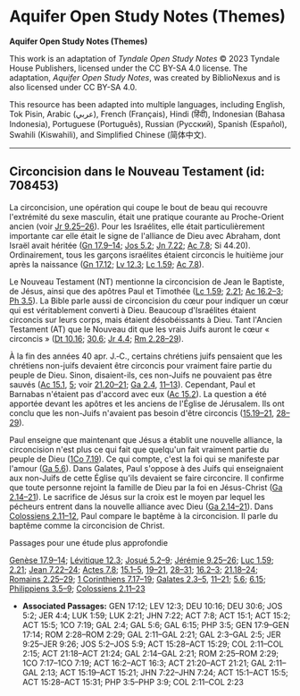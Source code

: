# Aquifer Open Study Notes (Themes)

**Aquifer Open Study Notes (Themes)**

This work is an adaptation of *Tyndale Open Study Notes* © 2023 Tyndale House Publishers, licensed under the CC BY\-SA 4\.0 license. The adaptation, *Aquifer Open Study Notes*, was created by BiblioNexus and is also licensed under CC BY\-SA 4\.0\.

This resource has been adapted into multiple languages, including English, Tok Pisin, Arabic (عربي), French (Français), Hindi (हिंदी), Indonesian (Bahasa Indonesia), Portuguese (Português), Russian (Русский), Spanish (Español), Swahili (Kiswahili), and Simplified Chinese (简体中文).



--------------------------------

## Circoncision dans le Nouveau Testament (id: 708453)

La circoncision, une opération qui coupe le bout de beau qui recouvre l'extrémité du sexe masculin, était une pratique courante au Proche\-Orient ancien (voir [Jr 9\.25–26](https://ref.ly/Jer9:25-Jer9:26)). Pour les Israélites, elle était particulièrement importante car elle était le signe de l'alliance de Dieu avec Abraham, dont Israël avait héritée ([Gn 17\.9–14](https://ref.ly/Gen17:9-Gen17:14); [Jos 5\.2](https://ref.ly/Josh5:2); [Jn 7\.22](https://ref.ly/John7:22); [Ac 7\.8](https://ref.ly/Acts7:8); Si 44\.20\). Ordinairement, tous les garçons israélites étaient circoncis le huitième jour après la naissance ([Gn 17\.12](https://ref.ly/Gen17:12); [Lv 12\.3](https://ref.ly/Lev12:3); [Lc 1\.59](https://ref.ly/Luke1:59); [Ac 7\.8](https://ref.ly/Acts7:8)).

Le Nouveau Testament (NT) mentionne la circoncision de Jean le Baptiste, de Jésus, ainsi que des apôtres Paul et Timothée ([Lc 1\.59](https://ref.ly/Luke1:59); [2\.21](https://ref.ly/Luke2:21); [Ac 16\.2–3](https://ref.ly/Acts16:2-Acts16:3); [Ph 3\.5](https://ref.ly/Phil3:5)). La Bible parle aussi de circoncision du cœur pour indiquer un cœur qui est véritablement converti à Dieu. Beaucoup d'Israélites étaient circoncis sur leurs corps, mais étaient désobéissants à Dieu. Tant l'Ancien Testament (AT) que le Nouveau dit que les vrais Juifs auront le cœur « circoncis » ([Dt 10\.16](https://ref.ly/Deut10:16); [30\.6](https://ref.ly/Deut30:6); [Jr 4\.4](https://ref.ly/Jer4:4); [Rm 2\.28–29](https://ref.ly/Rom2:28-Rom2:29)). 

À la fin des années 40 apr. J.‑C., certains chrétiens juifs pensaient que les chrétiens non\-juifs devaient être circoncis pour vraiment faire partie du peuple de Dieu. Sinon, disaient\-ils, ces non\-Juifs ne pouvaient pas être sauvés ([Ac 15\.1](https://ref.ly/Acts15:1), [5](https://ref.ly/Acts15:5); voir [21\.20–21](https://ref.ly/Acts21:20-Acts21:21); [Ga 2\.4](https://ref.ly/Gal2:4), [11–13](https://ref.ly/Gal2:11-Gal2:13)). Cependant, Paul et Barnabas n'étaient pas d'accord avec eux ([Ac 15\.2](https://ref.ly/Acts15:2)). La question a été apportée devant les apôtres et les anciens de l'Église de Jérusalem. Ils ont conclu que les non\-Juifs n'avaient pas besoin d'être circoncis ([15\.19–21](https://ref.ly/Acts15:19-Acts15:21), [28–29](https://ref.ly/Acts15:28-Acts15:29)).

Paul enseigne que maintenant que Jésus a établit une nouvelle alliance, la circoncision n'est plus ce qui fait que quelqu'un fait vraiment partie du peuple de Dieu ([1Co 7\.19](https://ref.ly/1Cor7:19)). Ce qui compte, c'est la foi qui se manifeste par l'amour ([Ga 5\.6](https://ref.ly/Gal5:6)). Dans Galates, Paul s'oppose à des Juifs qui enseignaient aux non\-Juifs de cette Église qu'ils devaient se faire circoncire. Il confirme que toute personne rejoint la famille de Dieu par la foi en Jésus\-Christ ([Ga 2\.14–21](https://ref.ly/Gal2:14-Gal2:21)). Le sacrifice de Jésus sur la croix est le moyen par lequel les pécheurs entrent dans la nouvelle alliance avec Dieu ([Ga 2\.14–21](https://ref.ly/Gal2:14-Gal2:21)). Dans [Colossiens 2\.11–12](https://ref.ly/Col2:11-Col2:12), Paul compare le baptême à la circoncision. Il parle du baptême comme la circoncision de Christ.

Passages pour une étude plus approfondie

[Genèse 17\.9–14](https://ref.ly/Gen17:9-Gen17:14); [Lévitique 12\.3](https://ref.ly/Lev12:3); [Josué 5\.2–9](https://ref.ly/Josh5:2-Josh5:9); [Jérémie 9\.25–26](https://ref.ly/Jer9:25-Jer9:26); [Luc 1\.59](https://ref.ly/Luke1:59);  [2\.21](https://ref.ly/Luke2:21); [Jean 7\.22–24](https://ref.ly/John7:22-John7:24); [Actes 7\.8](https://ref.ly/Acts7:8); [15\.1–5](https://ref.ly/Acts15:1-Acts15:5), [19–21](https://ref.ly/Acts15:19-Acts15:21), [28–31](https://ref.ly/Acts15:28-Acts15:31); [16\.2–3](https://ref.ly/Acts16:2-Acts16:3); [21\.18–24](https://ref.ly/Acts21:18-Acts21:24); [Romains 2\.25–29](https://ref.ly/Rom2:25-Rom2:29); [1 Corinthiens 7\.17–19](https://ref.ly/1Cor7:17-1Cor7:19); [Galates 2\.3–5](https://ref.ly/Gal2:3-Gal2:5), [11–21](https://ref.ly/Gal2:11-Gal2:21); [5\.6](https://ref.ly/Gal5:6); [6\.15](https://ref.ly/Gal6:15); [Philippiens 3\.5–9](https://ref.ly/Phil3:5-Phil3:9); [Colossiens 2\.11–23](https://ref.ly/Col2:11-Col2:23)

* **Associated Passages:** GEN 17:12; LEV 12:3; DEU 10:16; DEU 30:6; JOS 5:2; JER 4:4; LUK 1:59; LUK 2:21; JHN 7:22; ACT 7:8; ACT 15:1; ACT 15:2; ACT 15:5; 1CO 7:19; GAL 2:4; GAL 5:6; GAL 6:15; PHP 3:5; GEN 17:9–GEN 17:14; ROM 2:28–ROM 2:29; GAL 2:11–GAL 2:21; GAL 2:3–GAL 2:5; JER 9:25–JER 9:26; JOS 5:2–JOS 5:9; ACT 15:28–ACT 15:29; COL 2:11–COL 2:15; ACT 21:18–ACT 21:24; GAL 2:14–GAL 2:21; ROM 2:25–ROM 2:29; 1CO 7:17–1CO 7:19; ACT 16:2–ACT 16:3; ACT 21:20–ACT 21:21; GAL 2:11–GAL 2:13; ACT 15:19–ACT 15:21; JHN 7:22–JHN 7:24; ACT 15:1–ACT 15:5; ACT 15:28–ACT 15:31; PHP 3:5–PHP 3:9; COL 2:11–COL 2:23

